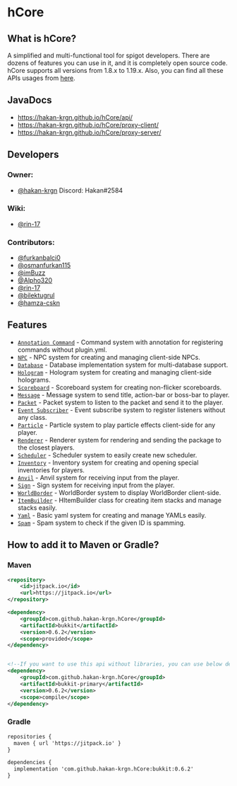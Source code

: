 # hCore

## What is hCore?

A simplified and multi-functional tool for spigot developers. There are dozens of features you can use in it, and it is
completely open source code. hCore supports all versions from 1.8.x to 1.19.x. Also, you can find all these APIs usages
from [here](https://github.com/hakan-krgn/hCore/wiki).

## JavaDocs

* https://hakan-krgn.github.io/hCore/api/
* https://hakan-krgn.github.io/hCore/proxy-client/
* https://hakan-krgn.github.io/hCore/proxy-server/

## Developers

### Owner:

* [@hakan-krgn](https://github.com/hakan-krgn) Discord: Hakan#2584

### Wiki:

* [@rin-17](https://github.com/rin-17)

### Contributors:

* [@furkanbalci0](https://github.com/furkanbalci0)
* [@osmanfurkan115](https://github.com/osmanfurkan115)
* [@imBuzz](https://github.com/imBuzz)
* [@Alpho320](https://github.com/Alpho320)
* [@rin-17](https://github.com/rin-17)
* [@bilektugrul](https://github.com/bilektugrul)
* [@hamza-cskn](https://github.com/hamza-cskn)

## Features

- [`Annotation Command`](https://github.com/hakan-krgn/hCore/wiki/AnnotationCommand) - Command system with annotation for registering commands without plugin.yml.
- [`NPC`](https://github.com/hakan-krgn/hCore/wiki/NPC) - NPC system for creating and managing client-side NPCs.
- [`Database`](https://github.com/hakan-krgn/hCore/wiki/Database) - Database implementation system for multi-database support.
- [`Hologram`](https://github.com/hakan-krgn/hCore/wiki/Hologram) - Hologram system for creating and managing client-side holograms.
- [`Scoreboard`](https://github.com/hakan-krgn/hCore/wiki/Scoreboard) - Scoreboard system for creating non-flicker scoreboards.
- [`Message`](https://github.com/hakan-krgn/hCore/wiki/Message) - Message system to send title, action-bar or boss-bar to player.
- [`Packet`](https://github.com/hakan-krgn/hCore/wiki/Packet) - Packet system to listen to the packet and send it to the player.
- [`Event Subscriber`](https://github.com/hakan-krgn/hCore/wiki/EventSubscriber) - Event subscribe system to register listeners without any class.
- [`Particle`](https://github.com/hakan-krgn/hCore/wiki/Particle) - Particle system to play particle effects client-side for any player.
- [`Renderer`](https://github.com/hakan-krgn/hCore/wiki/Renderer) - Renderer system for rendering and sending the package to the closest players.
- [`Scheduler`](https://github.com/hakan-krgn/hCore/wiki/Scheduler) - Scheduler system to easily create new scheduler.
- [`Inventory`](https://github.com/hakan-krgn/hCore/wiki/Inventory) - Inventory system for creating and opening special inventories for players.
- [`Anvil`](https://github.com/hakan-krgn/hCore/wiki/Anvil) - Anvil system for receiving input from the player.
- [`Sign`](https://github.com/hakan-krgn/hCore/wiki/Sign) - Sign system for receiving input from the player.
- [`WorldBorder`](https://github.com/hakan-krgn/hCore/wiki/WorldBorder) - WorldBorder system to display WorldBorder client-side.
- [`ItemBuilder`](https://github.com/hakan-krgn/hCore/wiki/ItemBuilder) - HItemBuilder class for creating item stacks and manage stacks easily.
- [`Yaml`](https://github.com/hakan-krgn/hCore/wiki/Yaml) - Basic yaml system for creating and manage YAMLs easily.
- [`Spam`](https://github.com/hakan-krgn/hCore/wiki/Spam) - Spam system to check if the given ID is spamming.

## How to add it to Maven or Gradle?

### Maven

``` xml
<repository>
    <id>jitpack.io</id>
    <url>https://jitpack.io</url>
</repository>

<dependency>
    <groupId>com.github.hakan-krgn.hCore</groupId>
    <artifactId>bukkit</artifactId>
    <version>0.6.2</version>
    <scope>provided</scope>
</dependency>


<!--If you want to use this api without libraries, you can use below dependency -->
<dependency>
    <groupId>com.github.hakan-krgn.hCore</groupId>
    <artifactId>bukkit-primary</artifactId>
    <version>0.6.2</version>
    <scope>compile</scope>
</dependency>
```

### Gradle

``` xml
repositories {
  maven { url 'https://jitpack.io' }
}

dependencies {
  implementation 'com.github.hakan-krgn.hCore:bukkit:0.6.2'
}
```

